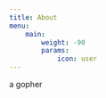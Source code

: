 ```yaml
---
title: About
menu:
    main: 
        weight: -90
        params:
            icon: user
---
```


a gopher